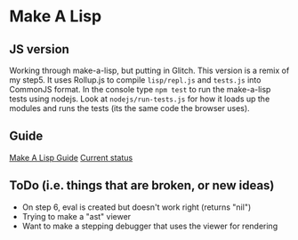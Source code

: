 # Make A Lisp
## JS version

Working through make-a-lisp, but putting in Glitch. This version is a remix of my step5. It uses Rollup.js to compile `lisp/repl.js` and `tests.js` into CommonJS format. In the console type `npm test` to run the make-a-lisp tests using nodejs. Look at `nodejs/run-tests.js` for how it loads up the modules and runs the tests (its the same code the browser uses).

## Guide
[Make A Lisp Guide](https://github.com/kanaka/mal/blob/master/process/guide.md)
[Current status](https://github.com/kanaka/mal/blob/master/process/guide.md#step-5-tail-call-optimization)

## ToDo (i.e. things that are broken, or new ideas)
- On step 6, eval is created but doesn't work right (returns "nil")
- Trying to make a "ast" viewer
- Want to make a stepping debugger that uses the viewer for rendering